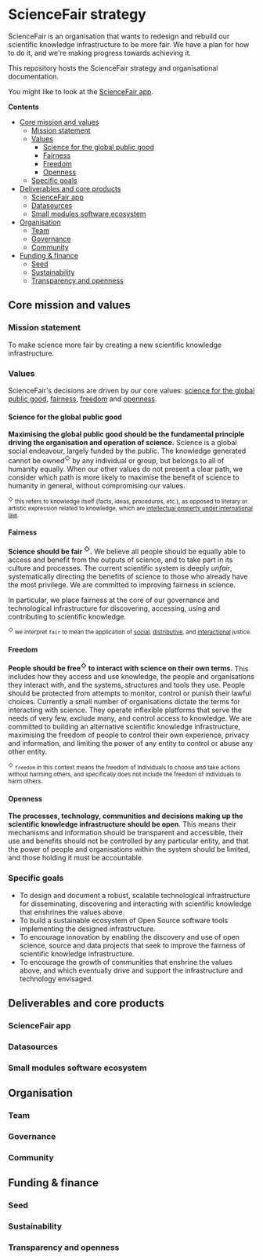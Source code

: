 # ScienceFair strategy

ScienceFair is an organisation that wants to redesign and rebuild our scientific knowledge infrastructure to be more fair. We have a plan for how to do it, and we're making progress towards achieving it.

This repository hosts the ScienceFair strategy and organisational documentation.

You might like to look at the [ScienceFair app](http://sciencefair-app.com).

**Contents**

<!-- TOC depthFrom:2 depthTo:4 withLinks:1 updateOnSave:1 orderedList:0 -->

- [Core mission and values](#core-mission-and-values)
	- [Mission statement](#mission-statement)
	- [Values](#values)
		- [Science for the global public good](#science-for-the-global-public-good)
		- [Fairness](#fairness)
		- [Freedom](#freedom)
		- [Openness](#openness)
	- [Specific goals](#specific-goals)
- [Deliverables and core products](#deliverables-and-core-products)
	- [ScienceFair app](#sciencefair-app)
	- [Datasources](#datasources)
	- [Small modules software ecosystem](#small-modules-software-ecosystem)
- [Organisation](#organisation)
	- [Team](#team)
	- [Governance](#governance)
	- [Community](#community)
- [Funding & finance](#funding-finance)
	- [Seed](#seed)
	- [Sustainability](#sustainability)
	- [Transparency and openness](#transparency-and-openness)

<!-- /TOC -->

## Core mission and values

### Mission statement

To make science more fair by creating a new scientific knowledge infrastructure.

### Values

ScienceFair's decisions are driven by our core values: [science for the global public good](#science-for-the-global-public-good), [fairness](#fairness), [freedom](#openness) and [openness](#openness).

#### Science for the global public good

**Maximising the global public good should be the fundamental principle driving the organisation and operation of science.** Science is a global social endeavour, largely funded by the public. The knowledge generated cannot be owned<sup>◇</sup> by any individual or group, but belongs to all of humanity equally. When our other values do not present a clear path, we consider which path is more likely to maximise the benefit of science to humanity in general, without compromising our values.

<small><sup>◇</sup> this refers to knowledge itself (facts, ideas, procedures, etc.), as opposed to literary or artistic expression related to knowledge, which are [intellectual property under international law](http://www.wipo.int/copyright).</small>

#### Fairness

**Science should be fair <sup>◇</sup>.** We believe all people should be equally able to access and benefit from the outputs of science, and to take part in its culture and processes. The current scientific system is deeply *unfair*, systematically directing the benefits of science to those who already have the most privilege. We are committed to improving fairness in science.

In particular, we place fairness at the core of our governance and technological infrastructure for discovering, accessing, using and contributing to scientific knowledge.

<small><sup>◇</sup> we interpret `fair` to mean the application of [social](https://en.wikipedia.org/wiki/Social_justice), [distributive](https://en.wikipedia.org/wiki/Distributive_justice), and [interactional](https://en.wikipedia.org/wiki/Interactional_justice) justice.</small>

#### Freedom

**People should be free<sup>◇</sup> to interact with science on their own terms.** This includes how they access and use knowledge, the people and organisations they interact with, and the systems, structures and tools they use. People should be protected from attempts to monitor, control or punish their lawful choices. Currently a small number of organisations dictate the terms for interacting with science. They operate inflexible platforms that serve the needs of very few, exclude many, and control access to knowledge. We are committed to building an alternative scientific knowledge infrastructure, maximising the freedom of people to control their own experience, privacy and information, and limiting the power of any entity to control or abuse any other entity.

<small><sup>◇</sup> `freedom` in this context means the freedom of individuals to choose and take actions without harming others, and specifically does not include the freedom of individuals to harm others.</small>

#### Openness

**The processes, technology, communities and decisions making up the scientific knowledge infrastructure should be open**. This means their mechanisms and information should be transparent and accessible, their use and benefits should not be controlled by any particular entity, and that the power of people and organisations within the system should be limited, and those holding it must be accountable.

### Specific goals

- To design and document a robust, scalable technological infrastructure for disseminating, discovering and interacting with scientific knowledge that enshrines the values above.
- To build a sustainable ecosystem of Open Source software tools implementing the designed infrastructure.
- To encourage innovation by enabling the discovery and use of open science, source and data projects that seek to improve the fairness of scientific knowledge infrastructure.
- To encourage the growth of communities that enshrine the values above, and which eventually drive and support the infrastructure and technology envisaged.

## Deliverables and core products

### ScienceFair app

### Datasources

### Small modules software ecosystem

## Organisation

### Team

### Governance

### Community

## Funding & finance

### Seed

### Sustainability

### Transparency and openness
